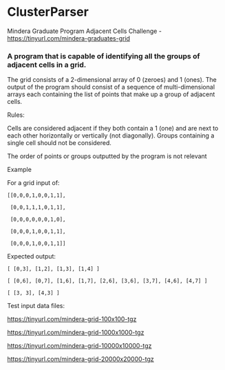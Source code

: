 # ClusterParser

Mindera Graduate Program Adjacent Cells Challenge - https://tinyurl.com/mindera-graduates-grid 

### A program that is capable of identifying all the groups of adjacent cells in a grid.

The grid consists of a 2-dimensional array of 0 (zeroes) and 1 (ones). The output of the program should consist of a sequence of multi-dimensional arrays each containing the list of points that make up a group of adjacent cells.

Rules:

Cells are considered adjacent if they both contain a 1 (one) and are next to each other horizontally or vertically (not diagonally).
Groups containing a single cell should not be considered.

The order of points or groups outputted by the program is not relevant


Example

For a grid input of:

```
[[0,0,0,1,0,0,1,1],

 [0,0,1,1,1,0,1,1],
 
 [0,0,0,0,0,0,1,0],
 
 [0,0,0,1,0,0,1,1],
 
 [0,0,0,1,0,0,1,1]]
 ```
 
 
Expected output:

```
[ [0,3], [1,2], [1,3], [1,4] ]

[ [0,6], [0,7], [1,6], [1,7], [2,6], [3,6], [3,7], [4,6], [4,7] ]

[ [3, 3], [4,3] ]
```


Test input data files:

https://tinyurl.com/mindera-grid-100x100-tgz

https://tinyurl.com/mindera-grid-1000x1000-tgz

https://tinyurl.com/mindera-grid-10000x10000-tgz

https://tinyurl.com/mindera-grid-20000x20000-tgz

